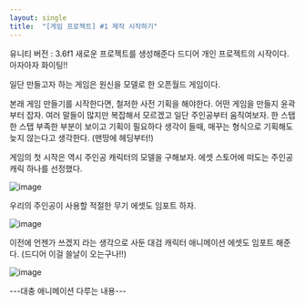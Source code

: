 ```yaml
---
layout: single
title:  "[게임 프로젝트] #1 제작 시작하기"
---
```


유니티 버전 : 3.6f1
새로운 프로젝트를 생성해준다 드디어 개인 프로젝트의 시작이다. 아자아자 화이팅!!

일단 만들고자 하는 게임은 원신을 모델로 한 오픈월드 게임이다.


본래 게임 만들기를 시작한다면, 철저한 사전 기획을 해야한다. 어떤 게임을 만들지 윤곽부터 잡자. 여러 말들이 많지만 복잡해서 모르겠고 일단 주인공부터 움직여보자. 한 스탭 한 스탭 부족한 부분이 보이고 기획이 필요하다 생각이 들때, 매꾸는 형식으로 기획해도 늦지 않는다고 생각한다. (맨땅에 헤딩부터!)

게임의 첫 시작은 역시 주인공 캐릭터의 모델을 구해보자. 에셋 스토어에 떠도는 주인공 캐릭 하나를 선정했다.

![image](https://github.com/GyeongyeonAn/Unity-RPG-2D-Game/assets/55589616/8f2909a3-0acc-40ea-9994-9e0d64ffdf72)


우리의 주인공이 사용할 적절한 무기 에셋도 임포트 하자.

![image](https://github.com/GyeongyeonAn/Unity-RPG-2D-Game/assets/55589616/3edc0594-39d2-41e9-b61c-214fd6aff1dc)

이전에 언젠가 쓰겠지 라는 생각으로 사둔 대검 캐릭터 애니메이션 에셋도 임포트 해준다. (드디어 이걸 쓸날이 오는구나!!)

![image](https://github.com/GyeongyeonAn/Unity-RPG-2D-Game/assets/55589616/6dbdd00d-fcaa-4c3f-99d8-206b31f5b20b)


---대충 애니메이션 다루는 내용--- 